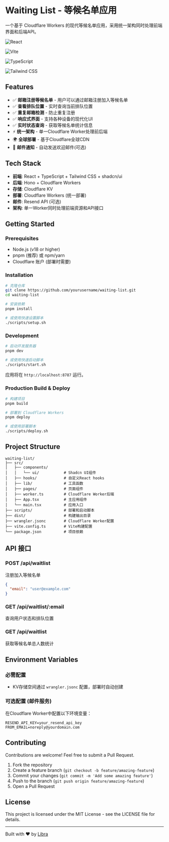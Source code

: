 # Waiting List - 等候名单应用

一个基于 Cloudflare Workers 的现代等候名单应用，采用统一架构同时处理前端界面和后端API。

![React](https://img.shields.io/badge/React-20232A?style=for-the-badge&logo=react&logoColor=61DAFB)

![Vite](https://img.shields.io/badge/Vite-B73BFE?style=for-the-badge&logo=vite&logoColor=FFD62E)

![TypeScript](https://img.shields.io/badge/TypeScript-007ACC?style=for-the-badge&logo=typescript&logoColor=white)

![Tailwind CSS](https://img.shields.io/badge/Tailwind_CSS-38B2AC?style=for-the-badge&logo=tailwind-css&logoColor=white)

## Features

- ✅ **邮箱注册等候名单** - 用户可以通过邮箱注册加入等候名单
- ✅ **查看排队位置** - 实时查询当前排队位置
- ✅ **重复邮箱检测** - 防止重复注册
- ✅ **响应式界面** - 支持各种设备的现代化UI
- ✅ **实时状态查询** - 获取等候名单统计信息
- ⚡️ **统一架构** - 单一Cloudflare Worker处理前后端
- 🌍 **全球部署** - 基于Cloudflare全球CDN
- 📧 **邮件通知** - 自动发送欢迎邮件(可选)

## Tech Stack

- **前端**: React + TypeScript + Tailwind CSS + shadcn/ui
- **后端**: Hono + Cloudflare Workers
- **存储**: Cloudflare KV
- **部署**: Cloudflare Workers (统一部署)
- **邮件**: Resend API (可选)
- **架构**: 单一Worker同时处理前端资源和API接口

## Getting Started

### Prerequisites

- Node.js (v18 or higher)
- pnpm (推荐) 或 npm/yarn
- Cloudflare 账户 (部署时需要)

### Installation

```bash
# 克隆仓库
git clone https://github.com/yourusername/waiting-list.git
cd waiting-list

# 安装依赖
pnpm install

# 或使用快速设置脚本
./scripts/setup.sh
```

### Development

```bash
# 启动开发服务器
pnpm dev

# 或使用快速启动脚本
./scripts/start.sh
```

应用将在 `http://localhost:8787` 运行。

### Production Build & Deploy

```bash
# 构建项目
pnpm build

# 部署到 Cloudflare Workers
pnpm deploy

# 或使用部署脚本
./scripts/deploy.sh
```

## Project Structure

```
waiting-list/
├── src/
│   ├── components/
│   │   └── ui/           # Shadcn UI组件
│   ├── hooks/            # 自定义React hooks
│   ├── lib/              # 工具函数
│   ├── pages/            # 页面组件
│   ├── worker.ts         # Cloudflare Worker后端
│   ├── App.tsx           # 主应用组件
│   └── main.tsx          # 应用入口
├── scripts/              # 部署和启动脚本
├── dist/                 # 构建输出目录
├── wrangler.jsonc        # Cloudflare Worker配置
├── vite.config.ts        # Vite构建配置
└── package.json          # 项目依赖
```

## API 接口

### POST /api/waitlist
注册加入等候名单
```json
{
  "email": "user@example.com"
}
```

### GET /api/waitlist/:email
查询用户状态和排队位置

### GET /api/waitlist
获取等候名单总人数统计

## Environment Variables

### 必需配置
- KV存储空间通过 `wrangler.jsonc` 配置，部署时自动创建

### 可选配置 (邮件服务)
在Cloudflare Worker中配置以下环境变量：
```
RESEND_API_KEY=your_resend_api_key
FROM_EMAIL=noreply@yourdomain.com
```

## Contributing

Contributions are welcome! Feel free to submit a Pull Request.

1. Fork the repository
2. Create a feature branch (`git checkout -b feature/amazing-feature`)
3. Commit your changes (`git commit -m 'Add some amazing feature'`)
4. Push to the branch (`git push origin feature/amazing-feature`)
5. Open a Pull Request

## License

This project is licensed under the MIT License - see the LICENSE file for details.

---

Built with ❤️ by [Libra](https://libra.dev)